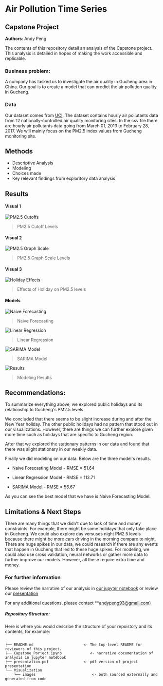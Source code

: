 # Air Pollution Time Series
## Capstone Project

**Authors**: Andy Peng

The contents of this repository detail an analysis of the Capstone project. This analysis is detailed in hopes of making the work accessible and replicable.


### Business problem:

A company has tasked us to investigate the air quality in Gucheng area in China.  Our goal is to create a model that can predict the air pollution quality in Gucheng.


### Data
Our dataset comes from [UCI](https://archive.ics.uci.edu/ml/datasets/Beijing+Multi-Site+Air-Quality+Data). The dataset contains hourly air pollutants data from 12 nationally-controlled air quality monitoring sites. In the csv file there are hourly air pollutants data going from March 01, 2013 to February 28, 2017. We will mainly focus on the PM2.5 index values from Gucheng monitoring site. 


## Methods
- Descriptive Analysis
- Modeling
- Choices made
- Key relevant findings from exploritory data analysis

## Results


#### Visual 1
![PM2.5 Cutoffs](./Visualizations/PM2.5_Index.PNG)
> PM2.5 Cutoff Levels

#### Visual 2
![PM2.5 Graph Scale](./Visualizations/PM2.5_Scale.PNG)
> PM2.5 Graph Scale Levels

#### Visual 3
![Holiday Effects](./Visualizations/Holidays.PNG)
> Effects of Holiday on PM2.5 levels

#### Models
![Naive Forecasting](./Visualizations/Naive.PNG)
> Naive Forecasting

![Linear Regression](./Visualizations/Linear.PNG)
> Linear Regression

![SARIMA Model](./Visualizations/SARIMA_Model.PNG)
> SARIMA Model

![Results](./Visualizations/Results.PNG)
> Modeling Results


## Recommendations:

To summarize everything above, we explored public holidays and its relationship to Gucheng's PM2.5 levels.

We concluded that there seems to be slight increase during and after the New Year holiday. The other public holidays had no pattern that stood out in our visualizations. However, there are things we can further explore given more time such as holidays that are specific to Gucheng region.

After that we explored the stationary patterns in our data and found that there was slight stationary in our weekly data.

Finally we did modeling on our data. Below are the three model's results.

* Naive Forecasting Model - RMSE = 51.64

* Linear Regression Model - RMSE = 113.71

* SARIMA Model - RMSE = 56.67

As you can see the best model that we have is Naive Forecasting Model.

## Limitations & Next Steps

There are many things that we didn't due to lack of time and money constraints. For example, there might be some holidays that only take place in Gucheng. We could also explore day versuses night PM2.5 levels because there might be more cars driving in the morning compare to night. There are huge spikes in our data, we could research if there are any events that happen in Gucheng that led to these huge spikes. For modeling, we could also use cross validation, neural networks or gather more data to further improve our models. However, all these require extra time and money.


### For further information
Please review the narrative of our analysis in [our jupyter notebook](./Capstone_Project.ipynb) or review our [presentation](./Capstone_Presentation.pptx.pdf)

For any additional questions, please contact **andypeng93@gmail.com)


##### Repository Structure:

Here is where you would describe the structure of your repoistory and its contents, for example:

```

├── README.md                       <- The top-level README for reviewers of this project.
├── Capstone_Porject.ipynb             <- narrative documentation of analysis in jupyter notebook
├── presentation.pdf                <- pdf version of project presentation
└── Visualization
    └── images                          <- both sourced externally and generated from code

```

